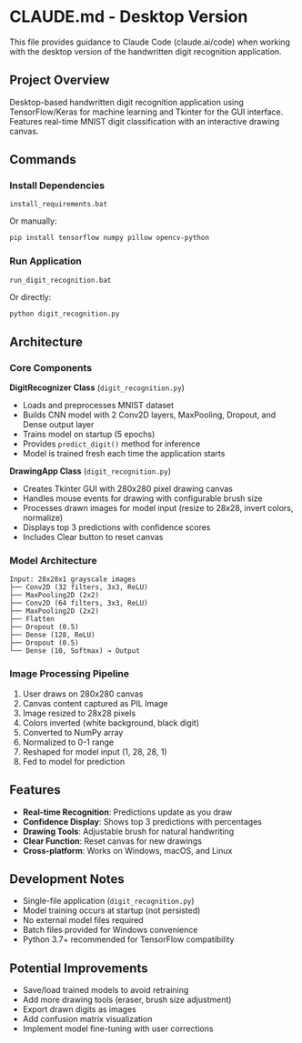 # CLAUDE.md - Desktop Version

This file provides guidance to Claude Code (claude.ai/code) when working with the desktop version of the handwritten digit recognition application.

## Project Overview

Desktop-based handwritten digit recognition application using TensorFlow/Keras for machine learning and Tkinter for the GUI interface. Features real-time MNIST digit classification with an interactive drawing canvas.

## Commands

### Install Dependencies
```batch
install_requirements.bat
```
Or manually:
```bash
pip install tensorflow numpy pillow opencv-python
```

### Run Application
```batch
run_digit_recognition.bat
```
Or directly:
```bash
python digit_recognition.py
```

## Architecture

### Core Components

**DigitRecognizer Class** (`digit_recognition.py`)
- Loads and preprocesses MNIST dataset
- Builds CNN model with 2 Conv2D layers, MaxPooling, Dropout, and Dense output layer
- Trains model on startup (5 epochs)
- Provides `predict_digit()` method for inference
- Model is trained fresh each time the application starts

**DrawingApp Class** (`digit_recognition.py`)
- Creates Tkinter GUI with 280x280 pixel drawing canvas
- Handles mouse events for drawing with configurable brush size
- Processes drawn images for model input (resize to 28x28, invert colors, normalize)
- Displays top 3 predictions with confidence scores
- Includes Clear button to reset canvas

### Model Architecture
```
Input: 28x28x1 grayscale images
├── Conv2D (32 filters, 3x3, ReLU)
├── MaxPooling2D (2x2)
├── Conv2D (64 filters, 3x3, ReLU)
├── MaxPooling2D (2x2)
├── Flatten
├── Dropout (0.5)
├── Dense (128, ReLU)
├── Dropout (0.5)
└── Dense (10, Softmax) → Output
```

### Image Processing Pipeline
1. User draws on 280x280 canvas
2. Canvas content captured as PIL Image
3. Image resized to 28x28 pixels
4. Colors inverted (white background, black digit)
5. Converted to NumPy array
6. Normalized to 0-1 range
7. Reshaped for model input (1, 28, 28, 1)
8. Fed to model for prediction

## Features

- **Real-time Recognition**: Predictions update as you draw
- **Confidence Display**: Shows top 3 predictions with percentages
- **Drawing Tools**: Adjustable brush for natural handwriting
- **Clear Function**: Reset canvas for new drawings
- **Cross-platform**: Works on Windows, macOS, and Linux

## Development Notes

- Single-file application (`digit_recognition.py`)
- Model training occurs at startup (not persisted)
- No external model files required
- Batch files provided for Windows convenience
- Python 3.7+ recommended for TensorFlow compatibility

## Potential Improvements

- Save/load trained models to avoid retraining
- Add more drawing tools (eraser, brush size adjustment)
- Export drawn digits as images
- Add confusion matrix visualization
- Implement model fine-tuning with user corrections